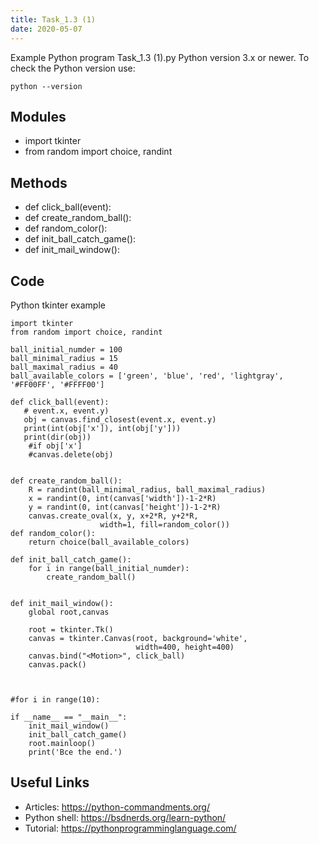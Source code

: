 ```yaml
---
title: Task_1.3 (1)
date: 2020-05-07
---
```

Example Python program Task_1.3 (1).py
Python version 3.x or newer.
To check the Python version use:

    python --version

## Modules

* import tkinter
* from random import choice, randint

## Methods

* def click_ball(event):
* def create_random_ball():
* def random_color():
* def init_ball_catch_game():
* def init_mail_window():

## Code

Python tkinter example

    import tkinter
    from random import choice, randint
    
    ball_initial_numder = 100
    ball_minimal_radius = 15
    ball_maximal_radius = 40
    ball_available_colors = ['green', 'blue', 'red', 'lightgray', '#FF00FF', '#FFFF00']
    
    def click_ball(event):
       # event.x, event.y)
       obj = canvas.find_closest(event.x, event.y)
       print(int(obj['x']), int(obj['y']))
       print(dir(obj))
        #if obj['x']
        #canvas.delete(obj)
    
    
    def create_random_ball():
        R = randint(ball_minimal_radius, ball_maximal_radius)
        x = randint(0, int(canvas['width'])-1-2*R)
        y = randint(0, int(canvas['height'])-1-2*R)
        canvas.create_oval(x, y, x+2*R, y+2*R,
                        width=1, fill=random_color())
    def random_color():
        return choice(ball_available_colors)
    
    def init_ball_catch_game():
        for i in range(ball_initial_numder):
            create_random_ball()
    
    
    def init_mail_window():
        global root,canvas
    
        root = tkinter.Tk()
        canvas = tkinter.Canvas(root, background='white',
                                width=400, height=400)
        canvas.bind("<Motion>", click_ball)
        canvas.pack()
    
    
    
    #for i in range(10):
    
    if __name__ == "__main__":
        init_mail_window()
        init_ball_catch_game()
        root.mainloop()
        print('Все the end.')

## Useful Links

- Articles: https://python-commandments.org/
- Python shell: https://bsdnerds.org/learn-python/
- Tutorial: https://pythonprogramminglanguage.com/
